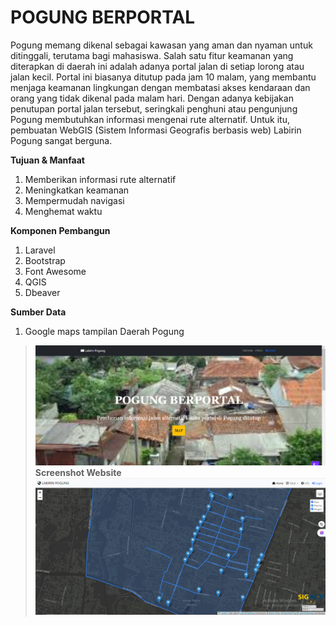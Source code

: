 # POGUNG BERPORTAL
Pogung memang dikenal sebagai kawasan yang aman dan nyaman untuk ditinggali, terutama bagi mahasiswa. Salah satu fitur keamanan yang diterapkan di daerah ini adalah adanya portal jalan di setiap lorong atau jalan kecil. Portal ini biasanya ditutup pada jam 10 malam, yang membantu menjaga keamanan lingkungan dengan membatasi akses kendaraan dan orang yang tidak dikenal pada malam hari. Dengan adanya kebijakan penutupan portal jalan tersebut, seringkali penghuni atau pengunjung Pogung membutuhkan informasi mengenai rute alternatif. Untuk itu, pembuatan WebGIS (Sistem Informasi Geografis berbasis web) Labirin Pogung sangat berguna.

**Tujuan & Manfaat**
1. Memberikan informasi rute alternatif
2. Meningkatkan keamanan
3. Mempermudah navigasi
4. Menghemat waktu

**Komponen Pembangun**  
1. Laravel
2. Bootstrap
3. Font Awesome
3. QGIS
4. Dbeaver

**Sumber Data**
1. Google maps tampilan Daerah Pogung

  

>![Halaman Utama](/Pogungg.png)
>**Screenshot Website**
>![Peta Interaktif](/image-1.png)

